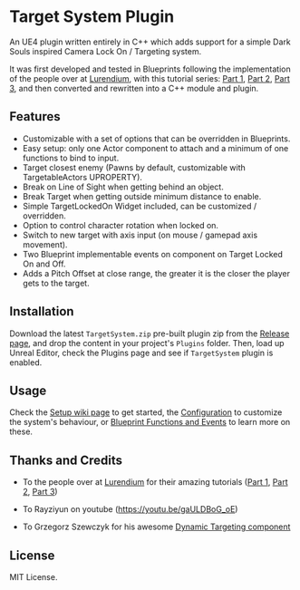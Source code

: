 # Target System Plugin

An UE4 plugin written entirely in C++ which adds support for a simple Dark Souls inspired Camera Lock On / Targeting system.

It was first developed and tested in Blueprints following the implementation of the people over at [Lurendium](http://www.lurendium.com), with this tutorial series: [Part 1](http://www.lurendium.com/target-system-similar-to-dark-souls/), [Part 2](http://www.lurendium.com/target-system-similar-dark-souls-blueprint-part-2/), [Part 3](http://www.lurendium.com/target-system-similar-to-dark-souls-blueprint-part-3-final/), and then converted and rewritten into a C++ module and plugin.

## Features

- Customizable with a set of options that can be overridden in Blueprints.
- Easy setup: only one Actor component to attach and a minimum of one functions to bind to input.
- Target closest enemy (Pawns by default, customizable with TargetableActors UPROPERTY).
- Break on Line of Sight when getting behind an object.
- Break Target when getting outside minimum distance to enable.
- Simple TargetLockedOn Widget included, can be customized / overridden.
- Option to control character rotation when locked on.
- Switch to new target with axis input (on mouse / gamepad axis movement).
- Two Blueprint implementable events on component on Target Locked On and Off.
- Adds a Pitch Offset at close range, the greater it is the closer the player gets to the target.

## Installation

Download the latest `TargetSystem.zip` pre-built plugin zip from the [Release page](https://github.com/mklabs/ue4-targetsystemplugin/releases), and drop the content in your project's `Plugins` folder. Then, load up Unreal Editor, check the Plugins page and see if `TargetSystem` plugin is enabled.

## Usage

Check the [Setup wiki page](https://github.com/mklabs/ue4-targetsystemplugin/wiki/Setup) to get started, the [Configuration](https://github.com/mklabs/ue4-targetsystemplugin/wiki/Configuration) to customize the system's behaviour, or [Blueprint Functions and Events](https://github.com/mklabs/ue4-targetsystemplugin/wiki/Blueprint-Functions-and-Events) to learn more on these.

## Thanks and Credits

- To the people over at [Lurendium](http://www.lurendium.com) for their amazing tutorials ([Part 1](http://www.lurendium.com/target-system-similar-to-dark-souls/), [Part 2](http://www.lurendium.com/target-system-similar-dark-souls-blueprint-part-2/), [Part 3](http://www.lurendium.com/target-system-similar-to-dark-souls-blueprint-part-3-final/))

- To Rayziyun on youtube (https://youtu.be/gaULDBoG_oE)

- To Grzegorz Szewczyk for his awesome [Dynamic Targeting component](https://www.unrealengine.com/marketplace/dynamic-targeting)


## License

MIT License.

